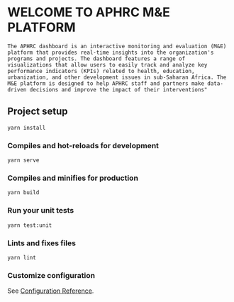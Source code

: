 # WELCOME TO APHRC M&E PLATFORM

```
The APHRC dashboard is an interactive monitoring and evaluation (M&E) platform that provides real-time insights into the organization's programs and projects. The dashboard features a range of visualizations that allow users to easily track and analyze key performance indicators (KPIs) related to health, education, urbanization, and other development issues in sub-Saharan Africa. The M&E platform is designed to help APHRC staff and partners make data-driven decisions and improve the impact of their interventions"
```

## Project setup
```
yarn install
```

### Compiles and hot-reloads for development
```
yarn serve
```

### Compiles and minifies for production
```
yarn build
```

### Run your unit tests
```
yarn test:unit
```

### Lints and fixes files
```
yarn lint
```

### Customize configuration
See [Configuration Reference](https://cli.vuejs.org/config/).
